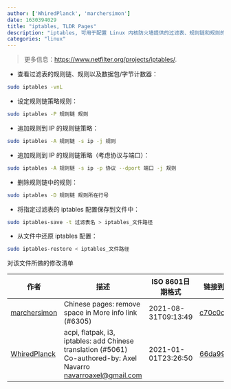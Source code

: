 ```yaml
---
author: ['WhiredPlanck', 'marchersimon']
date: 1630394029
title: "iptables, TLDR Pages"
description: "iptables, 可用于配置 Linux 内核防火墙提供的过滤表、规则链和规则的程序。"
categories: "linux"
---
```

> 更多信息：<https://www.netfilter.org/projects/iptables/>.

- 查看过滤表的规则链、规则以及数据包/字节计数器：

```bash
sudo iptables -vnL
```

- 设定规则链策略规则：

```bash
sudo iptables -P 规则链 规则
```

- 追加规则到 IP 的规则链策略：

```bash
sudo iptables -A 规则链 -s ip -j 规则
```

- 追加规则到 IP 的规则链策略（考虑协议与端口）：

```bash
sudo iptables -A 规则链 -s ip -p 协议 --dport 端口 -j 规则
```

- 删除规则链中的规则：

```bash
sudo iptables -D 规则链 规则所在行号
```

- 将指定过滤表的 iptables 配置保存到文件中：

```bash
sudo iptables-save -t 过滤表名 > iptables_文件路径
```

- 从文件中还原 iptables 配置：

```bash
sudo iptables-restore < iptables_文件路径
```
对该文件所做的修改清单


作者 | 描述 | ISO 8601日期格式 | 链接到GitHub
------|-----|-----|-----
[marchersimon](mailto:50295997+marchersimon@users.noreply.github.com) | Chinese pages: remove space in More info link (#6305) | 2021-08-31T09:13:49 | [c70c0c26884e](https://github.com/tldr-pages/tldr/commit/c70c0c26884ee74fabb640cd842d1e4c72d9df4b)
[WhiredPlanck](mailto:47623588+whriedplanck@users.noreply.github.com) | acpi, flatpak, i3, iptables: add Chinese translation (#5061) Co-authored-by: Axel Navarro <navarroaxel@gmail.com> | 2021-01-01T23:26:50 | [66da99825c17](https://github.com/tldr-pages/tldr/commit/66da99825c17d7f5c97e61f7eb01218e8edb5449)

